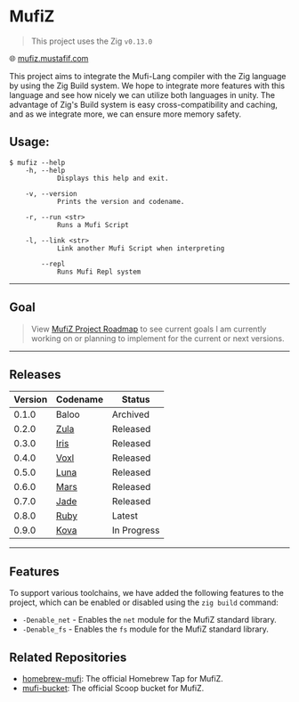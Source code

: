# MufiZ

> This project uses the Zig `v0.13.0`

🌐 [mufiz.mustafif.com](https://mufiz.mustafif.com)

This project aims to integrate the Mufi-Lang compiler with the Zig language by using the
Zig Build system. We hope to integrate more features with this language and see how nicely
we can utilize both languages in unity. The advantage of Zig's Build system is easy cross-compatibility and caching, and as we integrate more,
we can ensure more memory safety.

## Usage:

```shell
$ mufiz --help
    -h, --help
            Displays this help and exit.

    -v, --version
            Prints the version and codename.

    -r, --run <str>
            Runs a Mufi Script

    -l, --link <str>
            Link another Mufi Script when interpreting

        --repl
            Runs Mufi Repl system
```

---

## Goal

> View [MufiZ Project Roadmap](https://github.com/users/Mustafif/projects/1) to see current goals I am currently working on or planning to implement for the current or next versions.

---

## Releases

| Version | Codename                                                                 | Status      |
| ------- | ------------------------------------------------------------------------ | ----------- |
| 0.1.0   | Baloo                                                                    | Archived    |
| 0.2.0   | [Zula](https://github.com/Mustafif/MufiZ/releases/tag/v0.2.0)            | Released    |
| 0.3.0   | [Iris](https://github.com/Mustafif/MufiZ/releases/tag/v0.3.0)            | Released    |
| 0.4.0   | [Voxl](https://github.com/Mustafif/MufiZ/releases/tag/v0.4.0)            | Released    |
| 0.5.0   | [Luna](https://github.com/Mustafif/MufiZ/releases/tag/v0.5.0)            | Released    |
| 0.6.0   | [Mars](https://github.com/Mustafif/MufiZ/releases/tag/v0.6.0)            | Released    |
| 0.7.0   | [Jade](https://github.com/Mustafif/MufiZ/releases/tag/v0.7.0)            | Released    |
| 0.8.0   | [Ruby](https://github.com/Mustafif/MufiZ/releases/tag/v0.8.0)            | Latest      |
| 0.9.0   | [Kova](https://github.com/Mustafif/MufiZ/releases/tag/next-experimental) | In Progress |

---

## Features

To support various toolchains, we have added the following features to the project, which can be enabled or disabled using the `zig build` command:

- `-Denable_net` - Enables the `net` module for the MufiZ standard library.
- `-Denable_fs` - Enables the `fs` module for the MufiZ standard library.

## Related Repositories

- [homebrew-mufi](https://github.com/Mustafif/homebrew-mufi): The official Homebrew Tap for MufiZ.
- [mufi-bucket](https://github.com/Mustafif/mufi-bucket): The official Scoop bucket for MufiZ.
